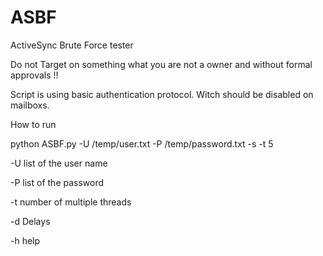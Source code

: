 # ASBF
ActiveSync Brute Force tester 

Do not Target on something what you are not a owner and without formal approvals !!

Script is using basic authentication protocol. Witch should be disabled on mailboxs. 

How to run 

python ASBF.py -U /temp/user.txt -P /temp/password.txt -s <target> -t 5 
  
-U list of  the user name 

-P list of the password

-t number of multiple threads

-d Delays

-h help 
